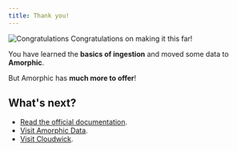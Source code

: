 ```yaml
---
title: Thank you!
---
```


![Congratulations](/img/core/undraw_winners.svg)
Congratulations on making it this far!

You have learned the **basics of ingestion** and moved some data to **Amorphic**.

But Amorphic has **much more to offer**!

## What's next?

- [Read the official documentation](https://amorphicdata.readthedocs.io/en/latest/).
- [Visit Amorphic Data](https://amorphicdata.com/).
- [Visit Cloudwick](https://cloudwick.com/).
